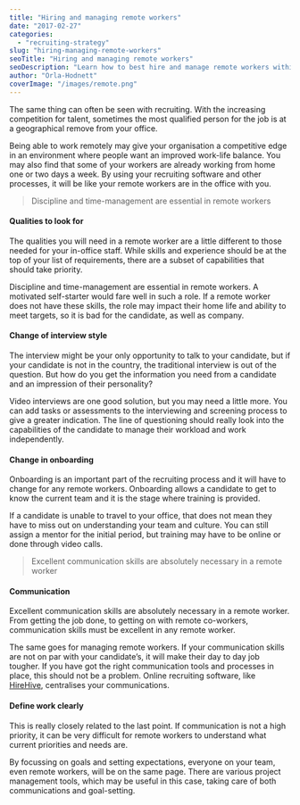 ```yaml
---
title: "Hiring and managing remote workers"
date: "2017-02-27"
categories:
  - "recruiting-strategy"
slug: "hiring-managing-remote-workers"
seoTitle: "Hiring and managing remote workers"
seoDescription: "Learn how to best hire and manage remote workers within your organisation with the help of recruitment software HireHive"
author: "Orla-Hodnett"
coverImage: "/images/remote.png"
---
```


The same thing can often be seen with recruiting. With the increasing competition for talent, sometimes the most qualified person for the job is at a geographical remove from your office.

Being able to work remotely may give your organisation a competitive edge in an environment where people want an improved work-life balance. You may also find that some of your workers are already working from home one or two days a week. By using your recruiting software and other processes, it will be like your remote workers are in the office with you.

> Discipline and time-management are essential in remote workers

#### **Qualities to look for**

The qualities you will need in a remote worker are a little different to those needed for your in-office staff. While skills and experience should be at the top of your list of requirements, there are a subset of capabilities that should take priority.

Discipline and time-management are essential in remote workers. A motivated self-starter would fare well in such a role. If a remote worker does not have these skills, the role may impact their home life and ability to meet targets, so it is bad for the candidate, as well as company.

#### **Change of interview style**

The interview might be your only opportunity to talk to your candidate, but if your candidate is not in the country, the traditional interview is out of the question. But how do you get the information you need from a candidate and an impression of their personality?

Video interviews are one good solution, but you may need a little more. You can add tasks or assessments to the interviewing and screening process to give a greater indication. The line of questioning should really look into the capabilities of the candidate to manage their workload and work independently.

#### **Change in onboarding**

Onboarding is an important part of the recruiting process and it will have to change for any remote workers. Onboarding allows a candidate to get to know the current team and it is the stage where training is provided.

If a candidate is unable to travel to your office, that does not mean they have to miss out on understanding your team and culture. You can still assign a mentor for the initial period, but training may have to be online or done through video calls.

> Excellent communication skills are absolutely necessary in a remote worker

#### **Communication**

Excellent communication skills are absolutely necessary in a remote worker. From getting the job done, to getting on with remote co-workers, communication skills must be excellent in any remote worker.

The same goes for managing remote workers. If your communication skills are not on par with your candidate’s, it will make their day to day job tougher. If you have got the right communication tools and processes in place, this should not be a problem. Online recruiting software, like [HireHive](http://hirehive.io), centralises your communications.

#### **Define work clearly**

This is really closely related to the last point. If communication is not a high priority, it can be very difficult for remote workers to understand what current priorities and needs are.

By focussing on goals and setting expectations, everyone on your team, even remote workers, will be on the same page. There are various project management tools, which may be useful in this case, taking care of both communications and goal-setting.
